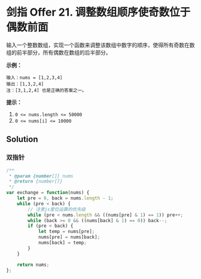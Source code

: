 # 剑指 Offer 21. 调整数组顺序使奇数位于偶数前面

输入一个整数数组，实现一个函数来调整该数组中数字的顺序，使得所有奇数在数组的前半部分，所有偶数在数组的后半部分。

 

**示例：**

```
输入：nums = [1,2,3,4]
输出：[1,3,2,4] 
注：[3,1,2,4] 也是正确的答案之一。
```

 

**提示：**

1. `0 <= nums.length <= 50000`
2. `0 <= nums[i] <= 10000`

## Solution

### 双指针

```js
/**
 * @param {number[]} nums
 * @return {number[]}
 */
var exchange = function(nums) {
    let pre = 0, back = nums.length - 1;
    while (pre < back) {
        // 注意js里位运算的优先级
        while (pre < nums.length && ((nums[pre] & 1) == 1)) pre++;
        while (back >= 0 && ((nums[back] & 1) == 0)) back--;
        if (pre < back) {
            let temp = nums[pre];
            nums[pre] = nums[back];
            nums[back] = temp;
        }
    }

    return nums;
};
```
